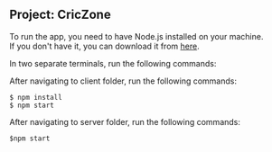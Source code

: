 ## Project: CricZone ##

To run the app, you need to have Node.js installed on your machine. \
If you don't have it, you can download it from [here](https://nodejs.org/en/).

In two separate terminals, run the following commands:

After navigating to client folder, run the following commands:

```
$ npm install
$ npm start
```

After navigating to server folder, run the following commands:

```
$npm start
```